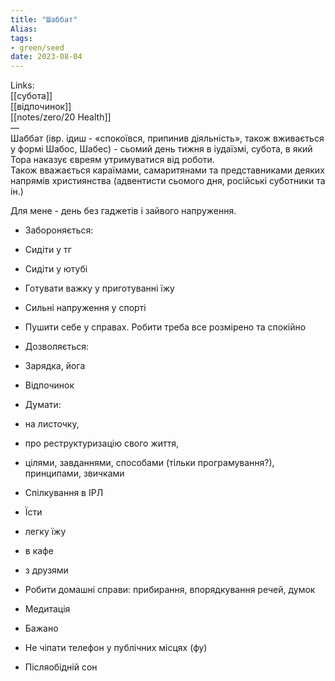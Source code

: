 ```yaml
---
title: "Шаббат"
Alias: 
tags:
- green/seed
date: 2023-08-04
---
```

Links:  
[[субота]]  
[[відпочинок]]  
[[notes/zero/20 Health]]  
—  
Шаббат (івр. ідиш - «спокоївся, припинив діяльність», також вживається у формі Шабос, Шабес) - сьомий день тижня в іудаїзмі, субота, в який Тора наказує євреям утримуватися від роботи.  
Також вважається караїмами, самаритянами та представниками деяких напрямів християнства (адвентисти сьомого дня, російські суботники та ін.)

Для мене - день без гаджетів і зайвого напруження.

- Забороняється:
- Сидіти у тг
- Сидіти у ютубі
- Готувати важку у приготуванні їжу
- Сильні напруження у спорті
- Пушити себе у справах. Робити треба все розмірено та спокійно

- Дозволяється:
- Зарядка, йога
- Відпочинок
- Думати:
- на листочку,
- про реструктуризацію свого життя,
- цілями, завданнями, способами (тільки програмування?), принципами, звичками
- Спілкування в ІРЛ
- Їсти
- легку їжу
- в кафе
- з друзями
- Робити домашні справи: прибирання, впорядкування речей, думок
- Медитація

- Бажано
- Не чіпати телефон у публічних місцях (фу)
- Післяобідній сон

